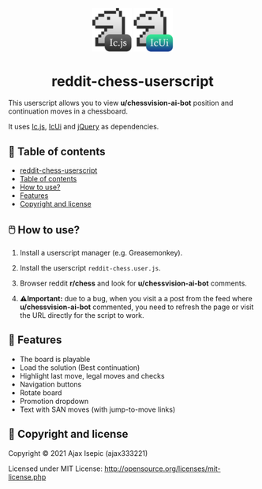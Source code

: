 <p align="center"><a href="https://github.com/ajax333221/isepic-chess"><img width="80" src="https://github.com/ajax333221/isepic-chess-ui/raw/master/css/images/ic_logo.png" alt="Ic.js logo"></a> <a href="https://github.com/ajax333221/isepic-chess-ui"><img width="80" src="https://github.com/ajax333221/isepic-chess-ui/raw/master/css/images/ic_ui_logo.png" alt="IcUi logo"></a></p>

<h1 align="center">reddit-chess-userscript</h1>

This userscript allows you to view **u/chessvision-ai-bot** position and continuation moves in a chessboard.

It uses <a href="https://github.com/ajax333221/isepic-chess">Ic.js</a>, <a href="https://github.com/ajax333221/isepic-chess-ui">IcUi</a> and <a href="https://github.com/jquery/jquery">jQuery</a> as dependencies.

:pushpin: Table of contents
-------------

- [reddit-chess-userscript](https://github.com/ajax333221/reddit-chess-userscript#reddit-chess-userscript)
- [Table of contents](https://github.com/ajax333221/reddit-chess-userscript#pushpin-table-of-contents)
- [How to use?](https://github.com/ajax333221/reddit-chess-userscript#computer_mouse-how-to-use)
- [Features](https://github.com/ajax333221/reddit-chess-userscript#rocket-features)
- [Copyright and license](https://github.com/ajax333221/reddit-chess-userscript#page_facing_up-copyright-and-license)

:computer_mouse: How to use?
-------------

1. Install a userscript manager (e.g. Greasemonkey).

2. Install the userscript `reddit-chess.user.js`.

3. Browser reddit **r/chess** and look for **u/chessvision-ai-bot** comments.

4. :warning:**Important:** due to a bug, when you visit a a post from the feed where **u/chessvision-ai-bot** commented, you need to refresh the page or visit the URL directly for the script to work.

:rocket: Features
-------------

- The board is playable
- Load the solution (Best continuation)
- Highlight last move, legal moves and checks
- Navigation buttons
- Rotate board
- Promotion dropdown
- Text with SAN moves (with jump-to-move links)

:page_facing_up: Copyright and license
-------------

Copyright © 2021 Ajax Isepic (ajax333221)

Licensed under MIT License: http://opensource.org/licenses/mit-license.php
